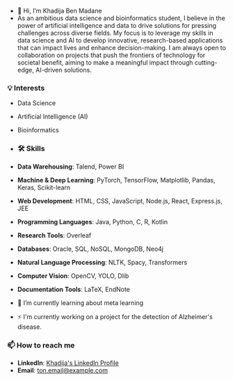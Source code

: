 - 👋 Hi, I’m Khadija Ben Madane
- As an ambitious data science and bioinformatics student, I believe in the power of artificial intelligence and data to drive solutions for pressing challenges across diverse fields. My focus is to leverage my skills in data science and AI to develop innovative, research-based applications that can impact lives and enhance decision-making. I am always open to collaboration on projects that push the frontiers of technology for societal benefit, aiming to make a meaningful impact through cutting-edge, AI-driven solutions.
### 💡 Interests

- Data Science
- Artificial Intelligence (AI)
- Bioinformatics
- ### 🛠️ Skills

- **Data Warehousing**: Talend, Power BI
- **Machine & Deep Learning**: PyTorch, TensorFlow, Matplotlib, Pandas, Keras, Scikit-learn
- **Web Development**: HTML, CSS, JavaScript, Node.js, React, Express.js, JEE
- **Programming Languages**: Java, Python, C, R, Kotlin
- **Research Tools**: Overleaf
- **Databases**: Oracle, SQL, NoSQL, MongoDB, Neo4j
- **Natural Language Processing**: NLTK, Spacy, Transformers
- **Computer Vision**: OpenCV, YOLO, Dlib
- **Documentation Tools**: LaTeX, EndNote


  
- 🌱 I’m currently learning about meta learning
- ⚡ I'm currently working on a project for the detection of Alzheimer's disease.
### 📫 How to reach me

- **LinkedIn**: [Khadija's LinkedIn Profile](https://www.linkedin.com/in/khadija-ben-madane/) 
- **Email**: [ton.email@example.com](mailto:khadija.benmadane@etu.uae.ac.ma)


<!---
khadijaMadane/khadijaMadane is a ✨ special ✨ repository because its `README.md` (this file) appears on your GitHub profile.
You can click the Preview link to take a look at your changes.
--->
